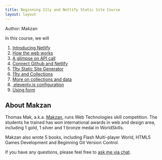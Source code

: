 ```yaml
---
title: Beginning 11ty and Netlify Static Site Course
layout: layout
---
```


Author: Makzan

In this course, we will

1. [Introducing Netlify](/lecture-1-introducing-netlify/)
2. [How the web works](/lecture-2-dynamic-vs-static-web/)
3. [A glimpse on API call](/lecture-3-a-glimpse-on-api/)
4. [Connect Github and Netlify](/lecture-4-connect-github-and-netlify/)
5. [11ty Static Site Generator](/lecture-5-introducing-11ty/)
6. [11ty and Collections](/lecture-6-11ty-and-collections/)
7. [More on collections and data](/lecture-7-collections-and-data/)
8. [.eleventy.js configuration](/lecture-8-eleventy-js-configuration/)
9. [Using form](/lecture-9-using-form/)


## About Makzan

Thomas Mak, a.k.a. [Makzan](https://makzan.net), runs Web Technologies skill competition. The students he trained has won international awards in web and design area, including 1 gold, 1 silver and 1 bronze medal in WorldSkills.

Makzan also wrote 5 books, including Flash Multi-player World, HTML5 Games Development and Beginning Git Version Control.

If you have any questions, please feel free to <a href="#" onclick="dashly.open()">ask me via chat</a>.